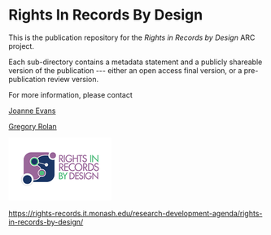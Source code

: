 # Rights In Records By Design

This is the publication repository for the _Rights in Records by Design_ ARC project.

Each sub-directory contains a metadata statement and a publicly shareable version of the publication --- either an open access final version, or a pre-publication review version.

For more information, please contact 

[Joanne Evans](mailto:joanne.evans@monash.edu)

[Gregory Rolan](mailto:greg.rolan@monash.edu)

![logo](./RiRbD-Logo.png)

https://rights-records.it.monash.edu/research-development-agenda/rights-in-records-by-design/
